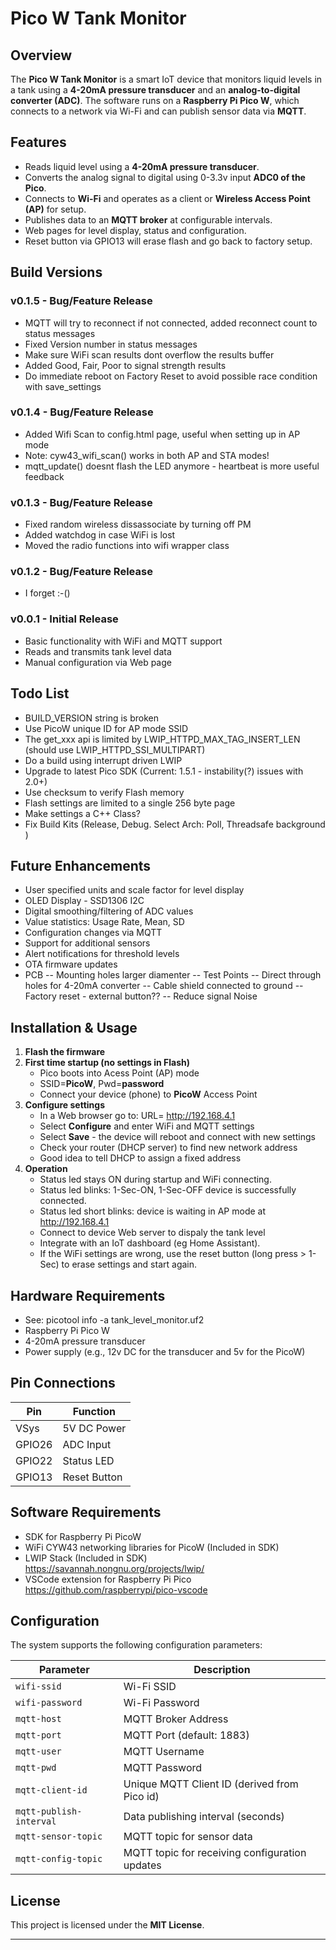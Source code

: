 # Pico W Tank Monitor

## Overview

The **Pico W Tank Monitor** is a smart IoT device that monitors liquid levels in a tank using a **4-20mA pressure transducer** and an **analog-to-digital converter (ADC)**. The software runs on a **Raspberry Pi Pico W**, which connects to a network via Wi-Fi and can publish sensor data via **MQTT**.

## Features

- Reads liquid level using a **4-20mA pressure transducer**.
- Converts the analog signal to digital using 0-3.3v input **ADC0 of the Pico**.
- Connects to **Wi-Fi** and operates as a client or **Wireless Access Point (AP)** for setup.
- Publishes data to an **MQTT broker** at configurable intervals.
- Web pages for level display, status and configuration.
- Reset button via GPIO13 will erase flash and go back to factory setup.

## Build Versions

### v0.1.5 - Bug/Feature Release

- MQTT will try to reconnect if not connected, added reconnect count to status messages
- Fixed Version number in status messages
- Make sure WiFi scan results dont overflow the results buffer
- Added Good, Fair, Poor to signal strength results
- Do immediate reboot on Factory Reset to avoid possible race condition with save_settings

### v0.1.4 - Bug/Feature Release

- Added Wifi Scan to config.html page, useful when setting up in AP mode
- Note: cyw43_wifi_scan() works in both AP and STA modes!
- mqtt_update() doesnt flash the LED anymore - heartbeat is more useful feedback

### v0.1.3 - Bug/Feature Release

- Fixed random wireless dissassociate by turning off PM
- Added watchdog in case WiFi is lost
- Moved the radio functions into wifi wrapper class

### v0.1.2 - Bug/Feature Release

- I forget :-()

### v0.0.1 - Initial Release

- Basic functionality with WiFi and MQTT support
- Reads and transmits tank level data
- Manual configuration via Web page

## Todo List

- BUILD_VERSION string is broken
- Use PicoW unique ID for AP mode SSID
- The get_xxx api is limited by LWIP_HTTPD_MAX_TAG_INSERT_LEN (should use LWIP_HTTPD_SSI_MULTIPART)
- Do a build using interrupt driven LWIP
- Upgrade to latest Pico SDK (Current: 1.5.1 - instability(?) issues with 2.0+)
- Use checksum to verify Flash memory
- Flash settings are limited to a single 256 byte page
- Make settings a C++ Class?
- Fix Build Kits (Release, Debug. Select Arch: Poll, Threadsafe background )

## Future Enhancements

- User specified units and scale factor for level display
- OLED Display - SSD1306 I2C
- Digital smoothing/filtering of ADC values
- Value statistics: Usage Rate, Mean, SD
- Configuration changes via MQTT
- Support for additional sensors
- Alert notifications for threshold levels
- OTA firmware updates
- PCB
  -- Mounting holes larger diamenter
  -- Test Points
  -- Direct through holes for 4-20mA converter
  -- Cable shield connected to ground
  -- Factory reset - external button??
  -- Reduce signal Noise

## Installation & Usage

1. **Flash the firmware**
2. **First time startup (no settings in Flash)**
   - Pico boots into Acess Point (AP) mode
   - SSID=**PicoW**, Pwd=**password**
   - Connect your device (phone) to **PicoW** Access Point
3. **Configure settings**
   - In a Web browser go to: URL= <http://192.168.4.1>
   - Select **Configure** and enter WiFi and MQTT settings
   - Select **Save** - the device will reboot and connect with new settings
   - Check your router (DHCP server) to find new network address
   - Good idea to tell DHCP to assign a fixed address
4. **Operation**
   - Status led stays ON during startup and WiFi connecting.
   - Status led blinks: 1-Sec-ON, 1-Sec-OFF device is successfully connected.
   - Status led short blinks: device is waiting in AP mode at <http://192.168.4.1>
   - Connect to device Web server to dispaly the tank level
   - Integrate with an IoT dashboard (eg Home Assistant).
   - If the WiFi settings are wrong, use the reset button (long press > 1-Sec) to erase settings and start again.

## Hardware Requirements

- See: picotool info -a tank_level_monitor.uf2
- Raspberry Pi Pico W
- 4-20mA pressure transducer
- Power supply (e.g., 12v DC for the transducer and 5v for the PicoW)

## Pin Connections

| Pin    | Function     |
| ------ | ------------ |
| VSys   | 5V DC Power  |
| GPIO26 | ADC Input    |
| GPIO22 | Status LED   |
| GPIO13 | Reset Button |

## Software Requirements

- SDK for Raspberry Pi PicoW
- WiFi CYW43 networking libraries for PicoW (Included in SDK)
- LWIP Stack (Included in SDK) <https://savannah.nongnu.org/projects/lwip/>
- VSCode extension for Raspberry Pi Pico <https://github.com/raspberrypi/pico-vscode>

## Configuration

The system supports the following configuration parameters:

| Parameter               | Description                                    |
| ----------------------- | ---------------------------------------------- |
| `wifi-ssid`             | Wi-Fi SSID                                     |
| `wifi-password`         | Wi-Fi Password                                 |
| `mqtt-host`             | MQTT Broker Address                            |
| `mqtt-port`             | MQTT Port (default: 1883)                      |
| `mqtt-user`             | MQTT Username                                  |
| `mqtt-pwd`              | MQTT Password                                  |
| `mqtt-client-id`        | Unique MQTT Client ID (derived from Pico id)   |
| `mqtt-publish-interval` | Data publishing interval (seconds)             |
| `mqtt-sensor-topic`     | MQTT topic for sensor data                     |
| `mqtt-config-topic`     | MQTT topic for receiving configuration updates |

## License

This project is licensed under the **MIT License**.

---
